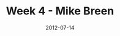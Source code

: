 ---
layout: message
category: message
series: "The Good Life"
title: "Week 4 - Mike Breen"
date: 2012-07-14
audio-description: "Mike Breen talks about how Jesus both invites us and challenges us into the good life."
audio: "http://www.crossroads.net/players/media/hq/goodlife_04.mp3"
audio-title: "Week 4 - Mike Breen"
audio-duration: "37:26"
program-description: "Week 4 Program"
program: "http://www.crossroads.net/players/media/hq/07_14-15_12Program.pdf"
program-title: "Week 4 - Mike Breen"
video-description: "Mike Breen talks about how Jesus both invites us and challenges us into the good life."
video-title: "Week 4 - Mike Breen"
video: "https://s3.amazonaws.com/crossroadsvideomessages/goodlife_04.mp4"
video-poster: "https://www.crossroads.net/uploadedfiles/goodlife_04_still.jpg"
---